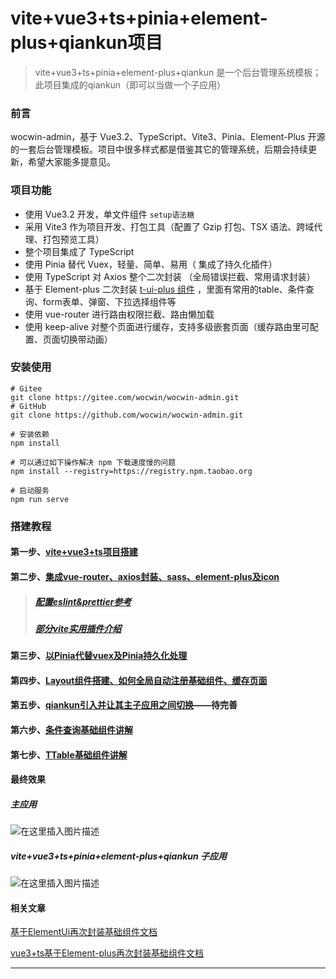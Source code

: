 # vite+vue3+ts+pinia+element-plus+qiankun项目
> vite+vue3+ts+pinia+element-plus+qiankun 是一个后台管理系统模板；
> 此项目集成的qiankun（即可以当做一个子应用）

### 前言
wocwin-admin，基于 Vue3.2、TypeScript、Vite3、Pinia、Element-Plus 开源的一套后台管理模板。项目中很多样式都是借鉴其它的管理系统，后期会持续更新，希望大家能多提意见。


### 项目功能

-  使用 Vue3.2 开发，单文件组件 `setup语法糖`
-  采用 Vite3 作为项目开发、打包工具（配置了 Gzip 打包、TSX 语法、跨域代理、打包预览工具）
-  整个项目集成了 TypeScript
-  使用 Pinia 替代 Vuex，轻量、简单、易用（ 集成了持久化插件）
-  使用 TypeScript 对 Axios 整个二次封装 （全局错误拦截、常用请求封装）
-  基于 Element-plus 二次封装 [t-ui-plus 组件](https://gitee.com/wocwin/t-ui-plus) ，里面有常用的table、条件查询、form表单、弹窗、下拉选择组件等
-  使用 vue-router 进行路由权限拦截、路由懒加载
-  使用 keep-alive 对整个页面进行缓存，支持多级嵌套页面（缓存路由里可配置、页面切换带动画）

### 安装使用

```shell script
# Gitee
git clone https://gitee.com/wocwin/wocwin-admin.git
# GitHub
git clone https://github.com/wocwin/wocwin-admin.git

# 安装依赖
npm install

# 可以通过如下操作解决 npm 下载速度慢的问题
npm install --registry=https://registry.npm.taobao.org

# 启动服务
npm run serve
```



### 搭建教程

#### 第一步、[vite+vue3+ts项目搭建](https://blog.csdn.net/cwin8951/article/details/127242816)
#### 第二步、[集成vue-router、axios封装、sass、element-plus及icon](https://blog.csdn.net/cwin8951/article/details/127314953)
> ##### [配置eslint&prettier参考](https://juejin.cn/post/6975442828386107400)
> 
> ##### [部分vite实用插件介绍](https://blog.csdn.net/cwin8951/article/details/127323394)

#### 第三步、[以Pinia代替vuex及Pinia持久化处理](https://blog.csdn.net/cwin8951/article/details/127365114)
#### 第四步、[Layout组件搭建、如何全局自动注册基础组件、缓存页面](https://blog.csdn.net/cwin8951/article/details/127413956)
#### 第五步、[qiankun引入并让其主子应用之间切换]()——待完善
#### 第六步、[条件查询基础组件讲解](https://blog.csdn.net/cwin8951/article/details/126894087)
#### 第七步、[TTable基础组件讲解](https://blog.csdn.net/cwin8951/article/details/126939128)

#### 最终效果
##### 主应用
![在这里插入图片描述](https://img-blog.csdnimg.cn/3cef5513227446e3b57eb7839aeefd69.png)
##### vite+vue3+ts+pinia+element-plus+qiankun  子应用
![在这里插入图片描述](https://img-blog.csdnimg.cn/c967aa066de24343b0ba8e98119f5019.png)

#### 相关文章
[基于ElementUi再次封装基础组件文档](https://wocwin.github.io/t-ui/)

[vue3+ts基于Element-plus再次封装基础组件文档](https://wocwin.github.io/t-ui-plus/)
****

